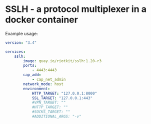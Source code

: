 SSLH - a protocol multiplexer in a docker container
===================================================

Example usage:

```yaml
version: "3.4"

services:
    sslh:
        image: quay.io/riotkit/sslh:1.20-r3
        ports:
            - 4443:4443
        cap_add:
            - cap_net_admin
        network_mode: host
        environment:
            HTTP_TARGET: "127.0.0.1:8000"
            SSL_TARGET: "127.0.0.1:443"
            #VPN_TARGET: ""
            #HTTP_TARGET: ""
            #SOCKS_TARGET: ""
            #ADDITIONAL_ARGS: "-v"

```
